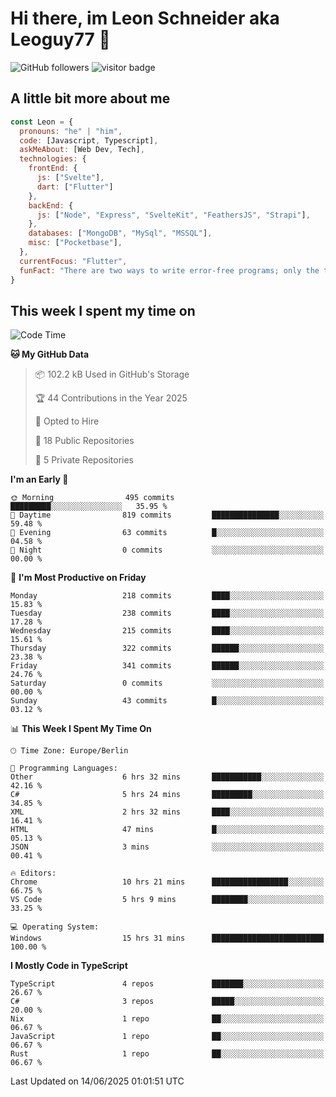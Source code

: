 # Hi there, im Leon Schneider aka Leoguy77 👋

![GitHub followers](https://img.shields.io/github/followers/leoguy77.svg?style=social&label=Followers) ![visitor badge](https://vbr.nathanchung.dev/badge?page_id=Leoguy77)

## A little bit more about me

```javascript
const Leon = {
  pronouns: "he" | "him",
  code: [Javascript, Typescript],
  askMeAbout: [Web Dev, Tech],
  technologies: {
    frontEnd: {
      js: ["Svelte"],
      dart: ["Flutter"]
    },
    backEnd: {
      js: ["Node", "Express", "SvelteKit", "FeathersJS", "Strapi"],
    },
    databases: ["MongoDB", "MySql", "MSSQL"],
    misc: ["Pocketbase"],
  },
  currentFocus: "Flutter",
  funFact: "There are two ways to write error-free programs; only the third one works"
}
```

## This week I spent my time on

<!--START_SECTION:waka-->
![Code Time](http://img.shields.io/badge/Code%20Time-585%20hrs%205%20mins-blue)

**🐱 My GitHub Data** 

> 📦 102.2 kB Used in GitHub's Storage 
 > 
> 🏆 44 Contributions in the Year 2025
 > 
> 💼 Opted to Hire
 > 
> 📜 18 Public Repositories 
 > 
> 🔑 5 Private Repositories 
 > 
**I'm an Early 🐤** 

```text
🌞 Morning                495 commits         █████████░░░░░░░░░░░░░░░░   35.95 % 
🌆 Daytime                819 commits         ███████████████░░░░░░░░░░   59.48 % 
🌃 Evening                63 commits          █░░░░░░░░░░░░░░░░░░░░░░░░   04.58 % 
🌙 Night                  0 commits           ░░░░░░░░░░░░░░░░░░░░░░░░░   00.00 % 
```
📅 **I'm Most Productive on Friday** 

```text
Monday                   218 commits         ████░░░░░░░░░░░░░░░░░░░░░   15.83 % 
Tuesday                  238 commits         ████░░░░░░░░░░░░░░░░░░░░░   17.28 % 
Wednesday                215 commits         ████░░░░░░░░░░░░░░░░░░░░░   15.61 % 
Thursday                 322 commits         ██████░░░░░░░░░░░░░░░░░░░   23.38 % 
Friday                   341 commits         ██████░░░░░░░░░░░░░░░░░░░   24.76 % 
Saturday                 0 commits           ░░░░░░░░░░░░░░░░░░░░░░░░░   00.00 % 
Sunday                   43 commits          █░░░░░░░░░░░░░░░░░░░░░░░░   03.12 % 
```


📊 **This Week I Spent My Time On** 

```text
🕑︎ Time Zone: Europe/Berlin

💬 Programming Languages: 
Other                    6 hrs 32 mins       ███████████░░░░░░░░░░░░░░   42.16 % 
C#                       5 hrs 24 mins       █████████░░░░░░░░░░░░░░░░   34.85 % 
XML                      2 hrs 32 mins       ████░░░░░░░░░░░░░░░░░░░░░   16.41 % 
HTML                     47 mins             █░░░░░░░░░░░░░░░░░░░░░░░░   05.13 % 
JSON                     3 mins              ░░░░░░░░░░░░░░░░░░░░░░░░░   00.41 % 

🔥 Editors: 
Chrome                   10 hrs 21 mins      █████████████████░░░░░░░░   66.75 % 
VS Code                  5 hrs 9 mins        ████████░░░░░░░░░░░░░░░░░   33.25 % 

💻 Operating System: 
Windows                  15 hrs 31 mins      █████████████████████████   100.00 % 
```

**I Mostly Code in TypeScript** 

```text
TypeScript               4 repos             ███████░░░░░░░░░░░░░░░░░░   26.67 % 
C#                       3 repos             █████░░░░░░░░░░░░░░░░░░░░   20.00 % 
Nix                      1 repo              ██░░░░░░░░░░░░░░░░░░░░░░░   06.67 % 
JavaScript               1 repo              ██░░░░░░░░░░░░░░░░░░░░░░░   06.67 % 
Rust                     1 repo              ██░░░░░░░░░░░░░░░░░░░░░░░   06.67 % 
```




 Last Updated on 14/06/2025 01:01:51 UTC
<!--END_SECTION:waka-->

